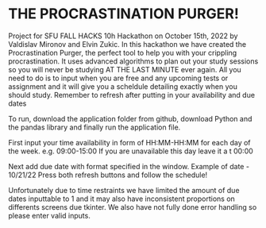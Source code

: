 # THE PROCRASTINATION PURGER!
Project for SFU FALL HACKS 10h Hackathon on October 15th, 2022 by Valdislav Mironov and Elvin Zukic. In this hackathon we have created the Procrastination Purger,
the perfect tool to help you with your crippling procrastination. It uses advanced algorithms to plan out your study sessions so you will never be studying AT THE LAST MINUTE 
ever again. All you need to do is to input when you are free and any upcoming tests or assignment and it will give you a scheldule detailing exactly when you should study. Remember to refresh after putting in your availability and due dates

To run, download the application folder from github, download Python and the pandas library and finally run the application file.

First input your time availability in form of HH:MM-HH:MM for each day of the week. e.g. 09:00-15:00
If you are unavailable this day leave it a t 00:00

Next add due date with format specified in the window. Example of date - 10/21/22
Press both refresh buttons and follow the schedule!

Unfortunately due to time restraints we have limited the amount of due dates inputtable to 1
and it may also have inconsistent proportions on differents screens due tkinter. We also have not fully done error handling so please enter valid inputs.

